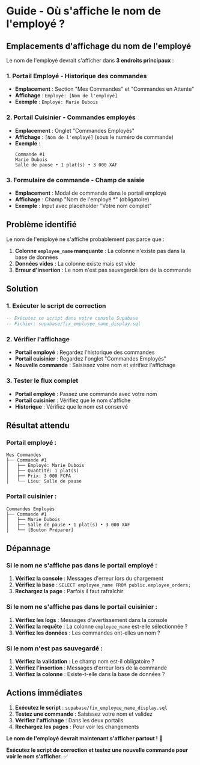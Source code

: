 # Guide - Où s'affiche le nom de l'employé ?

## Emplacements d'affichage du nom de l'employé

Le nom de l'employé devrait s'afficher dans **3 endroits principaux** :

### 1. **Portail Employé** - Historique des commandes
- **Emplacement** : Section "Mes Commandes" et "Commandes en Attente"
- **Affichage** : `Employé: [Nom de l'employé]`
- **Exemple** : `Employé: Marie Dubois`

### 2. **Portail Cuisinier** - Commandes employés
- **Emplacement** : Onglet "Commandes Employés"
- **Affichage** : `[Nom de l'employé]` (sous le numéro de commande)
- **Exemple** : 
  ```
  Commande #1
  Marie Dubois
  Salle de pause • 1 plat(s) • 3 000 XAF
  ```

### 3. **Formulaire de commande** - Champ de saisie
- **Emplacement** : Modal de commande dans le portail employé
- **Affichage** : Champ "Nom de l'employé *" (obligatoire)
- **Exemple** : Input avec placeholder "Votre nom complet"

## Problème identifié

Le nom de l'employé ne s'affiche probablement pas parce que :

1. **Colonne `employee_name` manquante** : La colonne n'existe pas dans la base de données
2. **Données vides** : La colonne existe mais est vide
3. **Erreur d'insertion** : Le nom n'est pas sauvegardé lors de la commande

## Solution

### 1. Exécuter le script de correction
```sql
-- Exécutez ce script dans votre console Supabase
-- Fichier: supabase/fix_employee_name_display.sql
```

### 2. Vérifier l'affichage
- **Portail employé** : Regardez l'historique des commandes
- **Portail cuisinier** : Regardez l'onglet "Commandes Employés"
- **Nouvelle commande** : Saisissez votre nom et vérifiez l'affichage

### 3. Tester le flux complet
- **Portail employé** : Passez une commande avec votre nom
- **Portail cuisinier** : Vérifiez que le nom s'affiche
- **Historique** : Vérifiez que le nom est conservé

## Résultat attendu

### Portail employé :
```
Mes Commandes
├── Commande #1
│   ├── Employé: Marie Dubois
│   ├── Quantité: 1 plat(s)
│   ├── Prix: 3 000 FCFA
│   └── Lieu: Salle de pause
```

### Portail cuisinier :
```
Commandes Employés
├── Commande #1
│   ├── Marie Dubois
│   ├── Salle de pause • 1 plat(s) • 3 000 XAF
│   └── [Bouton Préparer]
```

## Dépannage

### Si le nom ne s'affiche pas dans le portail employé :
1. **Vérifiez la console** : Messages d'erreur lors du chargement
2. **Vérifiez la base** : `SELECT employee_name FROM public.employee_orders;`
3. **Rechargez la page** : Parfois il faut rafraîchir

### Si le nom ne s'affiche pas dans le portail cuisinier :
1. **Vérifiez les logs** : Messages d'avertissement dans la console
2. **Vérifiez la requête** : La colonne `employee_name` est-elle sélectionnée ?
3. **Vérifiez les données** : Les commandes ont-elles un nom ?

### Si le nom n'est pas sauvegardé :
1. **Vérifiez la validation** : Le champ nom est-il obligatoire ?
2. **Vérifiez l'insertion** : Messages d'erreur lors de la commande
3. **Vérifiez la colonne** : Existe-t-elle dans la base de données ?

## Actions immédiates

1. **Exécutez le script** : `supabase/fix_employee_name_display.sql`
2. **Testez une commande** : Saisissez votre nom et validez
3. **Vérifiez l'affichage** : Dans les deux portails
4. **Rechargez les pages** : Pour voir les changements

**Le nom de l'employé devrait maintenant s'afficher partout !** 🎉

**Exécutez le script de correction et testez une nouvelle commande pour voir le nom s'afficher.** ✅









